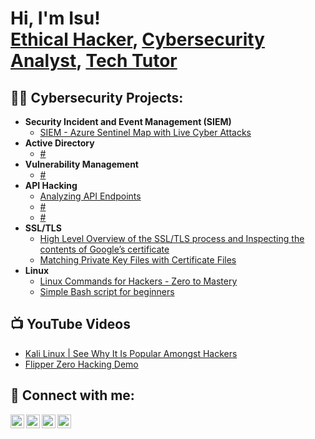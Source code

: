 <h1>Hi, I'm Isu! <br/><a href="https://github.com/hackysterio">Ethical Hacker</a>, <a href="https://www.linkedin.com/in/isu-momodu-a-4a6492225/">Cybersecurity Analyst</a>, <a href="https://hackysterio.medium.com/">Tech Tutor</a></h1>

<h2>👨‍💻 Cybersecurity Projects:</h2>

- <b>Security Incident and Event Management (SIEM)</b>
  - [SIEM - Azure Sentinel Map with Live Cyber Attacks](https://isu1.medium.com/exploring-the-intricacies-of-online-security-my-adventures-with-honeypots-and-siem-4c5e616beb63)
- <b>Active Directory</b>
  - [#](https://github.com/hackysterio)
- <b>Vulnerability Management</b>
  - [#](https://github.com/hackysterio)
- <b>API Hacking</b>
  - [Analyzing API Endpoints](https://hackysterio.medium.com/analyzing-api-endpoints-c6be5fff0608)
  - [#](https://github.com/hackysterio)
  - [#](https://github.com/hackysterio)
- <b>SSL/TLS</b>
  - [High Level Overview of the SSL/TLS process and Inspecting the contents of Google’s certificate](https://hackysterio.medium.com/high-level-overview-of-the-ssl-tls-process-and-inspecting-the-contents-of-googles-certificate-620e1a35f234)
  - [Matching Private Key Files with Certificate Files](https://hackysterio.medium.com/matching-certificate-files-private-key-files-e4947ea4b596)
- <b>Linux</b>
  - [Linux Commands for Hackers - Zero to Mastery](https://github.com/hackysterio/Linux)
  - [Simple Bash script for beginners](https://github.com/hackysterio/if-ifElse)
<h2>📺 YouTube Videos</h2>

- [Kali Linux | See Why It Is Popular Amongst Hackers](https://www.youtube.com/watch?v=NxkEy6h94sg)
- [Flipper Zero Hacking Demo](https://youtu.be/SWq_7eDHs8I)

<h2> 🤳 Connect with me:</h2>

[<img align="left" alt="Isu | YouTube" width="22px" src="https://cdn.jsdelivr.net/npm/simple-icons@v3/icons/youtube.svg" />][youtube]
[<img align="left" alt="Isu | Twitter" width="22px" src="https://cdn.jsdelivr.net/npm/simple-icons@v3/icons/twitter.svg" />][twitter]
[<img align="left" alt="Isu | LinkedIn" width="22px" src="https://cdn.jsdelivr.net/npm/simple-icons@v3/icons/linkedin.svg" />][linkedin]
[<img align="left" alt="Isu | Instagram" width="22px" src="https://cdn.jsdelivr.net/npm/simple-icons@v3/icons/medium.svg" />][medium]

[twitter]: https://twitter.com/hackysterio
[youtube]: https://www.youtube.com/@hackysterio
[medium]: https://www.medium.com/@hackysterio
[linkedin]: https://www.linkedin.com/in/isu-momodu-a-4a6492225/

